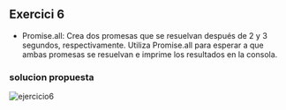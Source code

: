 ## Exercici 6

* Promise.all: Crea dos promesas que se resuelvan después de 2 y 3 segundos, respectivamente. Utiliza Promise.all para esperar a que ambas promesas se resuelvan e imprime los resultados en la consola.

### solucion propuesta

![ejercicio6](https://github.com/Luiso-o/Ejercicio-S2.1-Javascript-I/assets/128043647/677da769-b449-4cae-8fef-3fa4e325b0e9)
